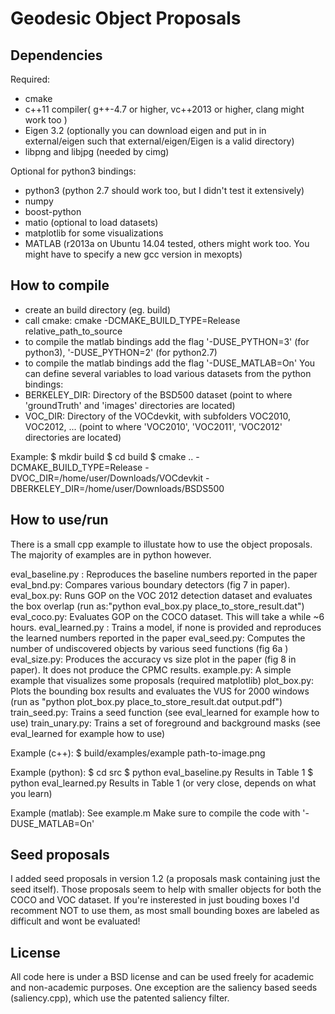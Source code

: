 Geodesic Object Proposals
=========================

Dependencies
------------
Required:
 * cmake
 * c++11 compiler( g++-4.7 or higher, vc++2013 or higher, clang might work too )
 * Eigen 3.2 (optionally you can download eigen and put in in external/eigen such that external/eigen/Eigen is a valid directory)
 * libpng and libjpg (needed by cimg)

Optional for python3 bindings:
 * python3 (python 2.7 should work too, but I didn't test it extensively)
 * numpy
 * boost-python
 * matio (optional to load datasets)
 * matplotlib for some visualizations
 * MATLAB (r2013a on Ubuntu 14.04 tested, others might work too. You might have to specify a new gcc version in mexopts)

How to compile
--------------
 * create an build directory (eg. build)
 * call cmake: cmake -DCMAKE_BUILD_TYPE=Release relative_path_to_source
 * to compile the matlab bindings add the flag '-DUSE_PYTHON=3' (for python3), '-DUSE_PYTHON=2' (for python2.7)
 * to compile the matlab bindings add the flag '-DUSE_MATLAB=On'
You can define several variables to load various datasets from the python bindings:
 * BERKELEY_DIR: Directory of the BSD500 dataset (point to where 'groundTruth' and 'images' directories are located)
 * VOC_DIR: Directory of the VOCdevkit, with subfolders VOC2010, VOC2012, ... (point to where 'VOC2010', 'VOC2011', 'VOC2012' directories are located)

Example:
$ mkdir build
$ cd build
$ cmake .. -DCMAKE_BUILD_TYPE=Release -DVOC_DIR=/home/user/Downloads/VOCdevkit -DBERKELEY_DIR=/home/user/Downloads/BSDS500

How to use/run
--------------
There is a small cpp example to illustate how to use the object proposals. The majority of examples are in python however.

eval_baseline.py : Reproduces the baseline numbers reported in the paper
eval_bnd.py: Compares various boundary detectors (fig 7 in paper).
eval_box.py: Runs GOP on the VOC 2012 detection dataset and evaluates the box overlap (run as:"python eval_box.py place_to_store_result.dat")
eval_coco.py: Evaluates GOP on the COCO dataset. This will take a while ~6 hours.
eval_learned.py : Trains a model, if none is provided and reproduces the learned numbers reported in the paper
eval_seed.py: Computes the number of undiscovered objects by various seed functions (fig 6a )
eval_size.py: Produces the accuracy vs size plot in the paper (fig 8 in paper). It does not produce the CPMC results.
example.py: A simple example that visualizes some proposals (required matplotlib)
plot_box.py: Plots the bounding box results and evaluates the VUS for 2000 windows (run as "python plot_box.py place_to_store_result.dat output.pdf")
train_seed.py: Trains a seed function (see eval_learned for example how to use)
train_unary.py: Trains a set of foreground and background masks (see eval_learned for example how to use)


Example (c++):
$ build/examples/example path-to-image.png

Example (python):
$ cd src
$ python eval_baseline.py
Results in Table 1
$ python eval_learned.py
Results in Table 1 (or very close, depends on what you learn)

Example (matlab):
See example.m
Make sure to compile the code with '-DUSE_MATLAB=On'

Seed proposals
--------------
I added seed proposals in version 1.2 (a proposals mask containing just the seed itself). Those proposals seem to help with smaller objects for both the COCO and VOC dataset. If you're insterested in just bouding boxes I'd recomment NOT to use them, as most small bounding boxes are labeled as difficult and wont be evaluated!

License
-------

All code here is under a BSD license and can be used freely for academic and non-academic purposes. One exception are the saliency based seeds (saliency.cpp), which use the patented saliency filter.

